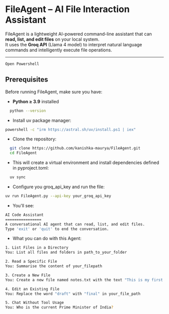 # FileAgent – AI File Interaction Assistant

FileAgent is a lightweight AI-powered command-line assistant that can **read, list, and edit files** on your local system.  
It uses the **Groq API** (Llama 4 model) to interpret natural language commands and intelligently execute file operations.

---

```bash
Open Powershell
```

## Prerequisites


Before running FileAgent, make sure you have:


- **Python ≥ 3.9** installed  
```bash
  python --version
```

- Install uv package manager:
```bash
powershell -c "irm https://astral.sh/uv/install.ps1 | iex"
```

- Clone the repository:
```bash
  git clone https://github.com/kanishka-maurya/FileAgent.git
  cd FileAgent
```

- This will create a virtual environment and install dependencies defined in pyproject.toml:
```bash
  uv sync
```

- Configure you groq_api_key and run the file:
```bash
uv run FileAgent.py --api-key your_groq_api_key
```

- You'll see:
```bash
AI Code Assistant
================
A conversational AI agent that can read, list, and edit files.
Type 'exit' or 'quit' to end the conversation.
```

- What you can do with this Agent:
```bash
1. List Files in a Directory
You: List all files and folders in path_to_your_folder
```
```bash
2. Read a Specific File
You: Summarise the content of your_filepath  
```
```bash
3. Create a New File
You: Create a new file named notes.txt with the text "This is my first AI-created file." in directory path_to_your_directory
```
```bash
4. Edit an Existing File
You: Replace the word "draft" with "final" in your_file_path
```
```bash
5. Chat Without Tool Usage
You: Who is the current Prime Minister of India?
```


